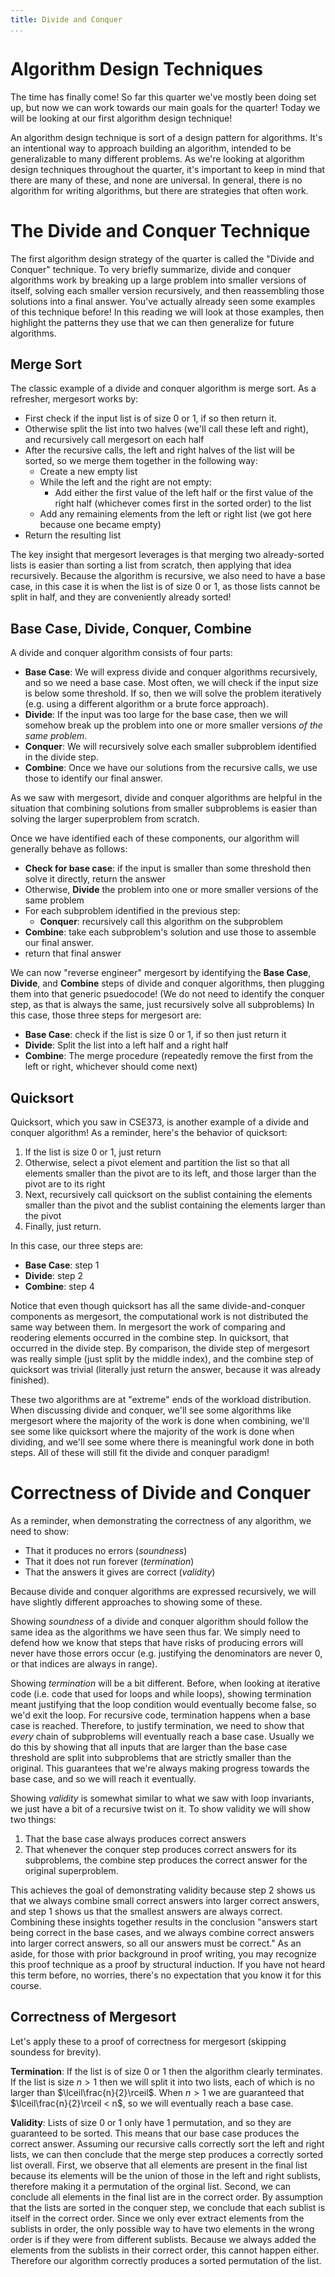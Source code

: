 ```yaml
---
title: Divide and Conquer
...
```


# Algorithm Design Techniques

The time has finally come! So far this quarter we've mostly been doing set up, but now we can work towards our main goals for the quarter! Today we will be looking at our first algorithm design technique!

An algorithm design technique is sort of a design pattern for algorithms. It's an intentional way to approach building an algorithm, intended to be generalizable to many different problems. As we're looking at algorithm design techniques throughout the quarter, it's important to keep in mind that there are many of these, and none are universal. In general, there is no algorithm for writing algorithms, but there are strategies that often work.

# The Divide and Conquer Technique

The first algorithm design strategy of the quarter is called the "Divide and Conquer" technique. To very briefly summarize, divide and conquer algorithms work by breaking up a large problem into smaller versions of itself, solving each smaller version recursively, and then reassembling those solutions into a final answer. You've actually already seen some examples of this technique before! In this reading we will look at those examples, then highlight the patterns they use that we can then generalize for future algorithms.

## Merge Sort

The classic example of a divide and conquer algorithm is merge sort. As a refresher, mergesort works by:

- First check if the input list is of size 0 or 1, if so then return it.
- Otherwise split the list into two halves (we'll call these left and right), and recursively call mergesort on each half
- After the recursive calls, the left and right halves of the list will be sorted, so we merge them together in the following way:
    - Create a new empty list
    - While the left and the right are not empty:
        - Add either the first value of the left half or the first value of the right half (whichever comes first in the sorted order) to the list
    - Add any remaining elements from the left or right list (we got here because one became empty)
- Return the resulting list

The key insight that mergesort leverages is that merging two already-sorted lists is easier than sorting a list from scratch, then applying that idea recursively. Because the algorithm is recursive, we also need to have a base case, in this case it is when the list is of size 0 or 1, as those lists cannot be split in half, and they are conveniently already sorted!

## Base Case, Divide, Conquer, Combine

A divide and conquer algorithm consists of four parts:

- **Base Case**: We will express divide and conquer algorithms recursively, and so we need a base case. Most often, we will check if the input size is below some threshold. If so, then we will solve the problem iteratively (e.g. using a different algorithm or a brute force approach).
- **Divide**: If the input was too large for the base case, then we will somehow break up the problem into one or more smaller versions *of the same problem*.
- **Conquer**: We will recursively solve each smaller subproblem identified in the divide step.
- **Combine**: Once we have our solutions from the recursive calls, we use those to identify our final answer.

As we saw with mergesort, divide and conquer algorithms are helpful in the situation that combining solutions from smaller subproblems is easier than solving the larger superproblem from scratch. 

Once we have identified each of these components, our algorithm will generally behave as follows:

- **Check for base case**: if the input is smaller than some threshold then solve it directly, return the answer
- Otherwise, **Divide** the problem into one or more smaller versions of the same problem
- For each subproblem identified in the previous step:
    - **Conquer**: recursively call this algorithm on the subproblem
- **Combine**: take each subproblem's solution and use those to assemble our final answer.
- return that final answer

We can now "reverse engineer" mergesort by identifying the **Base Case**, **Divide**, and **Combine** steps of divide and conquer algorithms, then plugging them into that generic psuedocode! (We do not need to identify the conquer step, as that is always the same, just recursively solve all subproblems) In this case, those three steps for mergesort are:

- **Base Case**: check if the list is size 0 or 1, if so then just return it
- **Divide**: Split the list into a left half and a right half
- **Combine**: The merge procedure (repeatedly remove the first from the left or right, whichever should come next)

## Quicksort

Quicksort, which you saw in CSE373, is another example of a divide and conquer algorithm! As a reminder, here's the behavior of quicksort:

1. If the list is size 0 or 1, just return
1. Otherwise, select a pivot element and partition the list so that all elements smaller than the pivot are to its left, and those larger than the pivot are to its right
1. Next, recursively call quicksort on the sublist containing the elements smaller than the pivot and the sublist containing the elements larger than the pivot
1. Finally, just return.

In this case, our three steps are:

- **Base Case**: step 1
- **Divide**: step 2
- **Combine**: step 4

Notice that even though quicksort has all the same divide-and-conquer components as mergesort, the computational work is not distributed the same way between them. In mergesort the work of comparing and reodering elements occurred in the combine step. In quicksort, that occurred in the divide step. By comparison, the divide step of mergesort was really simple (just split by the middle index), and the combine step of quicksort was trivial (literally just return the answer, because it was already finished).

These two algorithms are at "extreme" ends of the workload distribution. When discussing divide and conquer, we'll see some algorithms like mergesort where the majority of the work is done when combining, we'll see some like quicksort where the majority of the work is done when dividing, and we'll see some where there is meaningful work done in both steps. All of these will still fit the divide and conquer paradigm!

# Correctness of Divide and Conquer

As a reminder, when demonstrating the correctness of any algorithm, we need to show:

- That it produces no errors (*soundness*)
- That it does not run forever (*termination*)
- That the answers it gives are correct (*validity*)

Because divide and conquer algorithms are expressed recursively, we will have slightly different approaches to showing some of these.

Showing *soundness* of a divide and conquer algorithm should follow the same idea as the algorithms we have seen thus far. We simply need to defend how we know that steps that have risks of producing errors will never have those errors occur (e.g. justifying the denominators are never 0, or that indices are always in range).

Showing *termination* will be a bit different. Before, when looking at iterative code (i.e. code that used for loops and while loops), showing termination meant justifying that the loop condition would eventually become false, so we'd exit the loop. For recursive code, termination happens when a base case is reached. Therefore, to justify termination, we need to show that *every* chain of subproblems will eventually reach a base case. Usually we do this by showing that all inputs that are larger than the base case threshold are split into subproblems that are strictly smaller than the original. This guarantees that we're always making progress towards the base case, and so we will reach it eventually.

Showing *validity* is somewhat similar to what we saw with loop invariants, we just have a bit of a recursive twist on it. To show validity we will show two things:

1. That the base case always produces correct answers
1. That whenever the conquer step produces correct answers for its subproblems, the combine step produces the correct answer for the original superproblem.

This achieves the goal of demonstrating validity because step 2 shows us that we always combine small correct answers into larger correct answers, and step 1 shows us that the smallest answers are always correct. Combining these insights together results in the conclusion "answers start being correct in the base cases, and we always combine correct answers into larger correct answers, so all our answers must be correct." As an aside, for those with prior background in proof writing, you may recognize this proof technique as a proof by structural induction. If you have not heard this term before, no worries, there's no expectation that you know it for this course.

## Correctness of Mergesort

Let's apply these to a proof of correctness for mergesort (skipping soundess for brevity).

**Termination**: If the list is of size 0 or 1 then the algorithm clearly terminates. If the list is size $n>1$ then we will split it into two lists, each of which is no larger than $\lceil\frac{n}{2}\rceil$. When $n>1$ we are guaranteed that  $\lceil\frac{n}{2}\rceil < n$, so we will eventually reach a base case.

**Validity**: Lists of size 0 or 1 only have 1 permutation, and so they are guaranteed to be sorted. This means that our base case produces the correct answer. Assuming our recursive calls correctly sort the left and right lists, we can then conclude that the merge step produces a correctly sorted list overall. First, we observe that all elements are present in the final list because its elements will be the union of those in the left and right sublists, therefore making it a permutation of the orginal list. Second, we can conclude all elements in the final list are in the correct order. By assumption that the lists are sorted in the conquer step, we conclude that each sublist is itself in the correct order. Since we only ever extract elements from the sublists in order, the only possible way to have two elements in the wrong order is if they were from different sublists. Because we always added the elements from the sublists in their correct order, this cannot happen either. Therefore our algorithm correctly produces a sorted permutation of the list.



